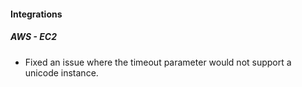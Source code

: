 
#### Integrations
##### AWS - EC2
- Fixed an issue where the timeout parameter would not support a unicode instance.
